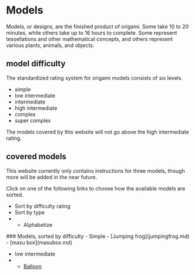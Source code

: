 # Models
Models, or designs, are the finished product of origami. 
Some take 10 to 20 minutes, while others take up to 16 hours to complete.
Some represent tessellations and other mathematical concepts, and others represent various plants, animals, and objects.


## model difficulty
The standardized rating system for origami models consists of six levels.

- simple
- low intermediate
- intermediate
- high intermediate
- complex
- super complex

The models covered by this website will not go above the high intermediate rating.


## covered models
This website currently only contains instructions for three models, though more will be added in the near future.

Click on one of the following links to choose how the available models are sorted.

- <a>Sort by difficulty rating</a>
- <a>Sort by type</a>
- - <a>Alphabetize</a>

<div id="dif">
### Models, sorted by difficulty
- Simple
 - [Jumping frog](jumpingfrog.md)
  - [masu box](masubox.md)

- low intermediate
- - [Balloon](balloon.md)
</div>
